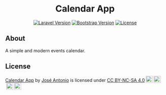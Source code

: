 <h1 align="center">Calendar App</h1>

<p align="center">
<a href="https://laravel.com/docs/8.x"><img src="https://img.shields.io/badge/Laravel-8.4.0-red?logo=laravel" alt="Laravel Version"></a>
<a href="https://getbootstrap.com/docs/4.5/getting-started/introduction/"><img src="https://img.shields.io/badge/Bootstrap-4.5-blueviolet?logo=bootstrap" alt="Bootstrap Version"></a>
<a href="https://creativecommons.org/licenses/by-nc-sa/4.0"><img src="https://img.shields.io/badge/License-CC BY--NC--SA 4.0-green?logo=creative-commons" alt="License"></a>
</p>

## About

A simple and modern events calendar.

## License

<p xmlns:dct="http://purl.org/dc/terms/" xmlns:cc="http://creativecommons.org/ns#" class="license-text"><a rel="cc:attributionURL" property="dct:title" href="https://github.com/joseantonnio/calendar-app">Calendar App</a> by <a rel="cc:attributionURL dct:creator" property="cc:attributionName" href="https://www.linkedin.com/in/joseantonnio/">José Antonio</a> is licensed under <a rel="license" href="https://creativecommons.org/licenses/by-nc-sa/4.0">CC BY-NC-SA 4.0<img style="height:22px!important;margin-left:3px;vertical-align:text-bottom;" src="https://mirrors.creativecommons.org/presskit/icons/cc.svg?ref=chooser-v1" /><img style="height:22px!important;margin-left:3px;vertical-align:text-bottom;" src="https://mirrors.creativecommons.org/presskit/icons/by.svg?ref=chooser-v1" /><img style="height:22px!important;margin-left:3px;vertical-align:text-bottom;" src="https://mirrors.creativecommons.org/presskit/icons/nc.svg?ref=chooser-v1" /><img style="height:22px!important;margin-left:3px;vertical-align:text-bottom;" src="https://mirrors.creativecommons.org/presskit/icons/sa.svg?ref=chooser-v1" /></a></p>
